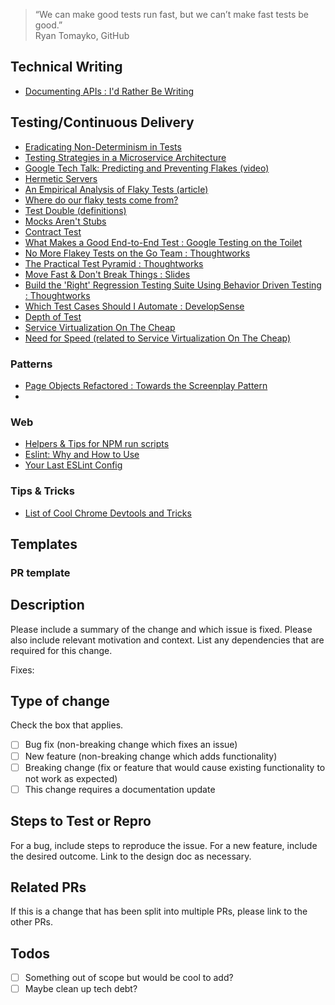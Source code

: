 > “We can make good tests run fast, but we can’t make fast tests be good.”  
>   Ryan Tomayko, GitHub

## Technical Writing

- [Documenting APIs : I'd Rather Be Writing](http://idratherbewriting.com/learnapidoc/)

## Testing/Continuous Delivery
- [Eradicating Non-Determinism in Tests](https://martinfowler.com/articles/nonDeterminism.html)
- [Testing Strategies in a Microservice Architecture](https://martinfowler.com/articles/microservice-testing/)
- [Google Tech Talk: Predicting and Preventing Flakes (video)](https://www.youtube.com/watch?v=CrzpkF1-VsA&feature=youtu.be&list=PLSIUOFhnxEiAeGHYoBZCvEMY5wCOIpyOM)
- [Hermetic Servers](https://testing.googleblog.com/2012/10/hermetic-servers.html)
- [An Empirical Analysis of Flaky Tests (article)](https://www.semanticscholar.org/paper/An-empirical-analysis-of-flaky-tests-Luo-Hariri/02da46889ee3c6bc44bfa0fc45071195781b99ce)
- [Where do our flaky tests come from?](https://testing.googleblog.com/2017/04/where-do-our-flaky-tests-come-from.html#gpluscomments)
- [Test Double (definitions)](https://martinfowler.com/bliki/TestDouble.html)
- [Mocks Aren't Stubs](https://martinfowler.com/articles/mocksArentStubs.html)
- [Contract Test](https://martinfowler.com/bliki/ContractTest.html)
- [What Makes a Good End-to-End Test : Google Testing on the Toilet](https://testing.googleblog.com/2016/09/testing-on-toilet-what-makes-good-end.html)
- [No More Flakey Tests on the Go Team : Thoughtworks](https://www.thoughtworks.com/insights/blog/no-more-flaky-tests-go-team)
- [The Practical Test Pyramid : Thoughtworks](https://martinfowler.com/articles/practical-test-pyramid.html)
- [Move Fast & Don't Break Things : Slides](https://docs.google.com/presentation/d/15gNk21rjer3xo-b1ZqyQVGebOp_aPvHU3YH7YnOMxtE/edit#slide=id.g437663ce1_53_391)
- [Build the 'Right' Regression Testing Suite Using Behavior Driven Testing : Thoughtworks](https://www.thoughtworks.com/insights/blog/build-right-regression-suite-using-behavior-driven-testing-bdt)
- [Which Test Cases Should I Automate : DevelopSense](http://www.developsense.com/blog/2018/06/which-test-cases-should-i-automate/)
- [Depth of Test](http://fabiopereira.me/blog/2012/03/18/introducing-depth-of-test-dot/)
- [Service Virtualization On The Cheap](https://speakerdeck.com/emanuil/service-virtualization-on-the-cheap-agile-testing-days-2016)
- [Need for Speed (related to Service Virtualization On The Cheap)](https://speakerdeck.com/emanuil/need-for-speed-velocityconf-amsterdam-2016)

### Patterns

- [Page Objects Refactored : Towards the Screenplay Pattern](https://dzone.com/articles/page-objects-refactored-solid-steps-to-the-screenp)
- 

### Web

- [Helpers & Tips for NPM run scripts](https://michael-kuehnel.de/tooling/2018/03/22/helpers-and-tips-for-npm-run-scripts.html)
- [Eslint: Why and How to Use](https://medium.com/the-node-js-collection/why-and-how-to-use-eslint-in-your-project-742d0bc61ed7)
- [Your Last ESLint Config](https://medium.com/@netczuk/your-last-eslint-config-9e35bace2f99)

### Tips & Tricks

- [List of Cool Chrome Devtools and Tricks](https://flaviocopes.com/chrome-devtools-tips/)

## Templates

### PR template

## Description

Please include a summary of the change and which issue is fixed. Please also include relevant motivation and context. List any dependencies that are required for this change.

Fixes:

## Type of change

Check the box that applies.

- [ ] Bug fix (non-breaking change which fixes an issue)
- [ ] New feature (non-breaking change which adds functionality)
- [ ] Breaking change (fix or feature that would cause existing functionality to not work as expected)
- [ ] This change requires a documentation update

## Steps to Test or Repro

For a bug, include steps to reproduce the issue.
For a new feature, include the desired outcome. Link to the design doc as necessary.

## Related PRs

If this is a change that has been split into multiple PRs, please link to the other PRs.

## Todos

- [ ] Something out of scope but would be cool to add?
- [ ] Maybe clean up tech debt?
